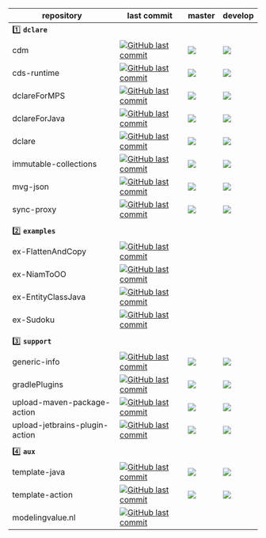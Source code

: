 | repository | last commit  | master | develop |
|------------|--------------|--------|---------|
| :one: **`dclare`** |
| cdm | [![GitHub last commit](https://img.shields.io/github/last-commit/ModelingValueGroup/cdm/develop?style=for-the-badge)](https://github.com/ModelingValueGroup/cdm) | [![](https://github.com/ModelingValueGroup/cdm/actions/workflows/build.yaml/badge.svg?branch=master)](https://github.com/ModelingValueGroup/cdm/actions) | [![](https://github.com/ModelingValueGroup/cdm/actions/workflows/build.yaml/badge.svg?branch=develop)](https://github.com/ModelingValueGroup/cdm/actions) |
| cds-runtime | [![GitHub last commit](https://img.shields.io/github/last-commit/ModelingValueGroup/cds-runtime/develop?style=for-the-badge)](https://github.com/ModelingValueGroup/cds-runtime) | [![](https://github.com/ModelingValueGroup/cds-runtime/actions/workflows/build.yaml/badge.svg?branch=master)](https://github.com/ModelingValueGroup/cds-runtime/actions) | [![](https://github.com/ModelingValueGroup/cds-runtime/actions/workflows/build.yaml/badge.svg?branch=develop)](https://github.com/ModelingValueGroup/cds-runtime/actions) |
| dclareForMPS | [![GitHub last commit](https://img.shields.io/github/last-commit/ModelingValueGroup/dclareForMPS/develop?style=for-the-badge)](https://github.com/ModelingValueGroup/dclareForMPS) | [![](https://github.com/ModelingValueGroup/dclareForMPS/actions/workflows/build.yaml/badge.svg?branch=master)](https://github.com/ModelingValueGroup/dclareForMPS/actions) | [![](https://github.com/ModelingValueGroup/dclareForMPS/actions/workflows/build.yaml/badge.svg?branch=develop)](https://github.com/ModelingValueGroup/dclareForMPS/actions) |
| dclareForJava | [![GitHub last commit](https://img.shields.io/github/last-commit/ModelingValueGroup/dclareForJava/develop?style=for-the-badge)](https://github.com/ModelingValueGroup/dclareForJava) | [![](https://github.com/ModelingValueGroup/dclareForJava/actions/workflows/build.yaml/badge.svg?branch=master)](https://github.com/ModelingValueGroup/dclareForJava/actions) | [![](https://github.com/ModelingValueGroup/dclareForJava/actions/workflows/build.yaml/badge.svg?branch=develop)](https://github.com/ModelingValueGroup/dclareForJava/actions) |
| dclare | [![GitHub last commit](https://img.shields.io/github/last-commit/ModelingValueGroup/dclare/develop?style=for-the-badge)](https://github.com/ModelingValueGroup/dclare) | [![](https://github.com/ModelingValueGroup/dclare/actions/workflows/build.yaml/badge.svg?branch=master)](https://github.com/ModelingValueGroup/dclare/actions) | [![](https://github.com/ModelingValueGroup/dclare/actions/workflows/build.yaml/badge.svg?branch=develop)](https://github.com/ModelingValueGroup/dclare/actions) |
| immutable-collections | [![GitHub last commit](https://img.shields.io/github/last-commit/ModelingValueGroup/immutable-collections/develop?style=for-the-badge)](https://github.com/ModelingValueGroup/immutable-collections) | [![](https://github.com/ModelingValueGroup/immutable-collections/actions/workflows/build.yaml/badge.svg?branch=master)](https://github.com/ModelingValueGroup/immutable-collections/actions) | [![](https://github.com/ModelingValueGroup/immutable-collections/actions/workflows/build.yaml/badge.svg?branch=develop)](https://github.com/ModelingValueGroup/immutable-collections/actions) |
| mvg-json | [![GitHub last commit](https://img.shields.io/github/last-commit/ModelingValueGroup/mvg-json/develop?style=for-the-badge)](https://github.com/ModelingValueGroup/mvg-json) | [![](https://github.com/ModelingValueGroup/mvg-json/actions/workflows/build.yaml/badge.svg?branch=master)](https://github.com/ModelingValueGroup/mvg-json/actions) | [![](https://github.com/ModelingValueGroup/mvg-json/actions/workflows/build.yaml/badge.svg?branch=develop)](https://github.com/ModelingValueGroup/mvg-json/actions) |
| sync-proxy | [![GitHub last commit](https://img.shields.io/github/last-commit/ModelingValueGroup/sync-proxy/develop?style=for-the-badge)](https://github.com/ModelingValueGroup/sync-proxy) | [![](https://github.com/ModelingValueGroup/sync-proxy/actions/workflows/build.yaml/badge.svg?branch=master)](https://github.com/ModelingValueGroup/sync-proxy/actions) | [![](https://github.com/ModelingValueGroup/sync-proxy/actions/workflows/build.yaml/badge.svg?branch=develop)](https://github.com/ModelingValueGroup/sync-proxy/actions) |
|            |              |        |         |
| :two: **`examples`** |
| ex-FlattenAndCopy | [![GitHub last commit](https://img.shields.io/github/last-commit/ModelingValueGroup/ex-FlattenAndCopy/master?style=for-the-badge)](https://github.com/ModelingValueGroup/ex-FlattenAndCopy) |  |  |
| ex-NiamToOO | [![GitHub last commit](https://img.shields.io/github/last-commit/ModelingValueGroup/ex-NiamToOO/master?style=for-the-badge)](https://github.com/ModelingValueGroup/ex-NiamToOO) |  |  |
| ex-EntityClassJava | [![GitHub last commit](https://img.shields.io/github/last-commit/ModelingValueGroup/ex-EntityClassJava/master?style=for-the-badge)](https://github.com/ModelingValueGroup/ex-EntityClassJava) |  |  |
| ex-Sudoku | [![GitHub last commit](https://img.shields.io/github/last-commit/ModelingValueGroup/ex-Sudoku/master?style=for-the-badge)](https://github.com/ModelingValueGroup/ex-Sudoku) |  |  |
|            |              |        |         |
| :three: **`support`** |
| generic-info | [![GitHub last commit](https://img.shields.io/github/last-commit/ModelingValueGroup/generic-info/master?style=for-the-badge)](https://github.com/ModelingValueGroup/generic-info) | [![](https://github.com/ModelingValueGroup/generic-info/actions/workflows/check.yaml/badge.svg?branch=master)](https://github.com/ModelingValueGroup/generic-info/actions) | [![](https://github.com/ModelingValueGroup/generic-info/actions/workflows/check.yaml/badge.svg?branch=develop)](https://github.com/ModelingValueGroup/generic-info/actions) |
| gradlePlugins | [![GitHub last commit](https://img.shields.io/github/last-commit/ModelingValueGroup/gradlePlugins/develop?style=for-the-badge)](https://github.com/ModelingValueGroup/gradlePlugins) | [![](https://github.com/ModelingValueGroup/gradlePlugins/actions/workflows/build.yaml/badge.svg?branch=master)](https://github.com/ModelingValueGroup/gradlePlugins/actions) | [![](https://github.com/ModelingValueGroup/gradlePlugins/actions/workflows/build.yaml/badge.svg?branch=develop)](https://github.com/ModelingValueGroup/gradlePlugins/actions) |
| upload-maven-package-action | [![GitHub last commit](https://img.shields.io/github/last-commit/ModelingValueGroup/upload-maven-package-action/master?style=for-the-badge)](https://github.com/ModelingValueGroup/upload-maven-package-action) | [![](https://github.com/ModelingValueGroup/upload-maven-package-action/actions/workflows/test.yaml/badge.svg?branch=master)](https://github.com/ModelingValueGroup/upload-maven-package-action/actions) | [![](https://github.com/ModelingValueGroup/upload-maven-package-action/actions/workflows/test.yaml/badge.svg?branch=develop)](https://github.com/ModelingValueGroup/upload-maven-package-action/actions) |
| upload-jetbrains-plugin-action | [![GitHub last commit](https://img.shields.io/github/last-commit/ModelingValueGroup/upload-jetbrains-plugin-action/master?style=for-the-badge)](https://github.com/ModelingValueGroup/upload-jetbrains-plugin-action) | [![](https://github.com/ModelingValueGroup/upload-jetbrains-plugin-action/actions/workflows/test.yaml/badge.svg?branch=master)](https://github.com/ModelingValueGroup/upload-jetbrains-plugin-action/actions) | [![](https://github.com/ModelingValueGroup/upload-jetbrains-plugin-action/actions/workflows/test.yaml/badge.svg?branch=develop)](https://github.com/ModelingValueGroup/upload-jetbrains-plugin-action/actions) |
|            |              |        |         |
| :four: **`aux`** |
| template-java | [![GitHub last commit](https://img.shields.io/github/last-commit/ModelingValueGroup/template-java/master?style=for-the-badge)](https://github.com/ModelingValueGroup/template-java) | [![](https://github.com/ModelingValueGroup/template-java/actions/workflows/build.yaml/badge.svg?branch=master)](https://github.com/ModelingValueGroup/template-java/actions) | [![](https://github.com/ModelingValueGroup/template-java/actions/workflows/build.yaml/badge.svg?branch=develop)](https://github.com/ModelingValueGroup/template-java/actions) |
| template-action | [![GitHub last commit](https://img.shields.io/github/last-commit/ModelingValueGroup/template-action/master?style=for-the-badge)](https://github.com/ModelingValueGroup/template-action) | [![](https://github.com/ModelingValueGroup/template-action/actions/workflows/build.yaml/badge.svg?branch=master)](https://github.com/ModelingValueGroup/template-action/actions) | [![](https://github.com/ModelingValueGroup/template-action/actions/workflows/build.yaml/badge.svg?branch=develop)](https://github.com/ModelingValueGroup/template-action/actions) |
| modelingvalue.nl | [![GitHub last commit](https://img.shields.io/github/last-commit/ModelingValueGroup/modelingvalue.nl/master?style=for-the-badge)](https://github.com/ModelingValueGroup/modelingvalue.nl) |  |  |
